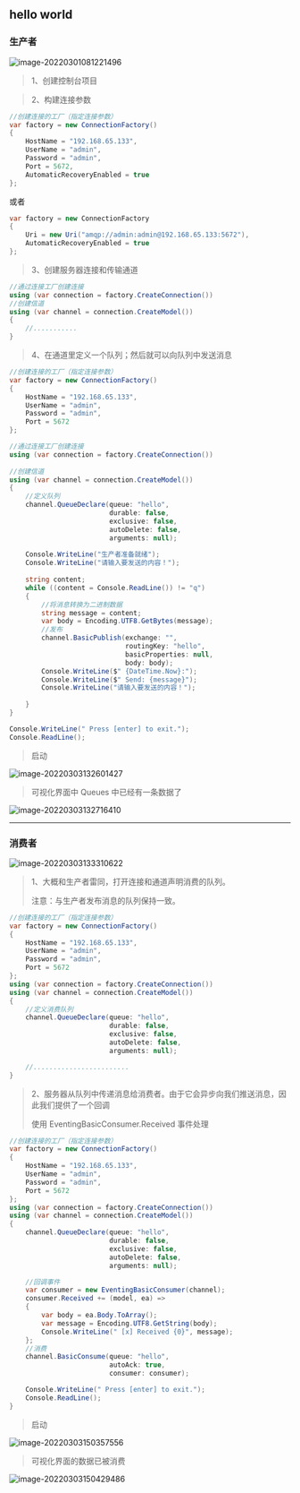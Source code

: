 ## hello world

### 生产者

![image-20220301081221496](C:\Users\xian_cheng\Desktop\Learm\Node\Lear\中间件\RabbitMq\image-20220301081221496.png)

> 1、创建控制台项目



> 2、构建连接参数

~~~C#
//创建连接的工厂（指定连接参数）
var factory = new ConnectionFactory()
{
    HostName = "192.168.65.133",
    UserName = "admin",
    Password = "admin",
    Port = 5672,
    AutomaticRecoveryEnabled = true
};
~~~

或者

~~~C#
var factory = new ConnectionFactory
{
    Uri = new Uri("amqp://admin:admin@192.168.65.133:5672"),
    AutomaticRecoveryEnabled = true
};
~~~



> 3、创建服务器连接和传输通道

~~~C#
//通过连接工厂创建连接
using (var connection = factory.CreateConnection())
//创建信道
using (var channel = connection.CreateModel())
{
    //...........
}
~~~



> 4、在通道里定义一个队列；然后就可以向队列中发送消息

~~~C#
//创建连接的工厂（指定连接参数）
var factory = new ConnectionFactory()
{
    HostName = "192.168.65.133",
    UserName = "admin",
    Password = "admin",
    Port = 5672
};

//通过连接工厂创建连接
using (var connection = factory.CreateConnection())
    
//创建信道
using (var channel = connection.CreateModel())
{
    //定义队列
    channel.QueueDeclare(queue: "hello",
                         durable: false,
                         exclusive: false,
                         autoDelete: false,
                         arguments: null);
    
    Console.WriteLine("生产者准备就绪");
    Console.WriteLine("请输入要发送的内容！");
    
    string content;
    while ((content = Console.ReadLine()) != "q")
    {
        //将消息转换为二进制数据
        string message = content;
        var body = Encoding.UTF8.GetBytes(message);
        //发布
        channel.BasicPublish(exchange: "",
                             routingKey: "hello",
                             basicProperties: null,
                             body: body);
        Console.WriteLine($" {DateTime.Now}:");
        Console.WriteLine($" Send: {message}");
        Console.WriteLine("请输入要发送的内容！");
        
    }
}

Console.WriteLine(" Press [enter] to exit.");
Console.ReadLine();
~~~



> 启动

![image-20220303132601427](C:\Users\xian_cheng\Desktop\Learm\Node\Lear\中间件\RabbitMq\image-20220303132601427.png)



> 可视化界面中 Queues 中已经有一条数据了

![image-20220303132716410](C:\Users\xian_cheng\Desktop\Learm\Node\Lear\中间件\RabbitMq\image-20220303132716410.png)



-----



### 消费者

![image-20220303133310622](C:\Users\xian_cheng\Desktop\Learm\Node\Lear\中间件\RabbitMq\image-20220303133310622.png)

> 1、大概和生产者雷同，打开连接和通道声明消费的队列。
>
> 注意：与生产者发布消息的队列保持一致。

~~~C#
//创建连接的工厂（指定连接参数）
var factory = new ConnectionFactory()
{
    HostName = "192.168.65.133",
    UserName = "admin",
    Password = "admin",
    Port = 5672
};
using (var connection = factory.CreateConnection())
using (var channel = connection.CreateModel())
{
    //定义消费队列
    channel.QueueDeclare(queue: "hello",
                         durable: false,
                         exclusive: false,
                         autoDelete: false,
                         arguments: null);

	//........................
}
~~~



>2、服务器从队列中传递消息给消费者。由于它会异步向我们推送消息，因此我们提供了一个回调
>
>使用  EventingBasicConsumer.Received 事件处理

~~~C#
//创建连接的工厂（指定连接参数）
var factory = new ConnectionFactory()
{
    HostName = "192.168.65.133",
    UserName = "admin",
    Password = "admin",
    Port = 5672
};
using (var connection = factory.CreateConnection())
using (var channel = connection.CreateModel())
{
    channel.QueueDeclare(queue: "hello",
                         durable: false,
                         exclusive: false,
                         autoDelete: false,
                         arguments: null);

    //回调事件
    var consumer = new EventingBasicConsumer(channel);
    consumer.Received += (model, ea) =>
    {
        var body = ea.Body.ToArray();
        var message = Encoding.UTF8.GetString(body);
        Console.WriteLine(" [x] Received {0}", message);
    };
    //消费
    channel.BasicConsume(queue: "hello",
                         autoAck: true,
                         consumer: consumer);

    Console.WriteLine(" Press [enter] to exit.");
    Console.ReadLine();
}
~~~



> 启动

![image-20220303150357556](C:\Users\xian_cheng\Desktop\Learm\Node\Lear\中间件\RabbitMq\image-20220303150357556.png)



> 可视化界面的数据已被消费

![image-20220303150429486](C:\Users\xian_cheng\Desktop\Learm\Node\Lear\中间件\RabbitMq\image-20220303150429486.png)





























